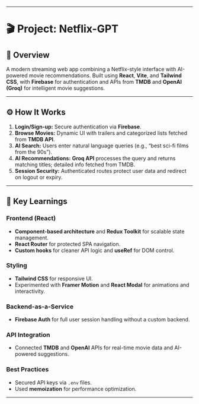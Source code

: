 
---

# 🎬 Project: Netflix-GPT

## 📘 Overview

A modern streaming web app combining a Netflix-style interface with AI-powered movie recommendations. Built using **React**, **Vite**, and **Tailwind CSS**, with **Firebase** for authentication and APIs from **TMDB** and **OpenAI (Groq)** for intelligent movie suggestions.

---

## ⚙️ How It Works

1. **Login/Sign-up:** Secure authentication via **Firebase**.
2. **Browse Movies:** Dynamic UI with trailers and categorized lists fetched from **TMDB API**.
3. **AI Search:** Users enter natural language queries (e.g., “best sci-fi films from the 90s”).
4. **AI Recommendations:** **Groq API** processes the query and returns matching titles; detailed info fetched from TMDB.
5. **Session Security:** Authenticated routes protect user data and redirect on logout or expiry.

---

## 🧠 Key Learnings

### Frontend (React)

* **Component-based architecture** and **Redux Toolkit** for scalable state management.
* **React Router** for protected SPA navigation.
* **Custom hooks** for cleaner API logic and **useRef** for DOM control.

### Styling

* **Tailwind CSS** for responsive UI.
* Experimented with **Framer Motion** and **React Modal** for animations and interactivity.

### Backend-as-a-Service

* **Firebase Auth** for full user session handling without a custom backend.

### API Integration

* Connected **TMDB** and **OpenAI** APIs for real-time movie data and AI-powered suggestions.

### Best Practices

* Secured API keys via `.env` files.
* Used **memoization** for performance optimization.

---
 
